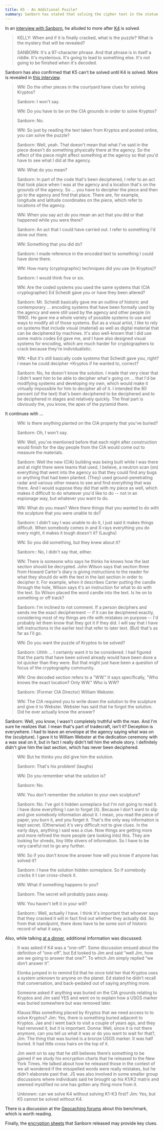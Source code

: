 ```yaml
---
title: K5 - An Additional Puzzle?
summary: Sanborn has stated that solving the cipher text in the statue will open up one more puzzle.
---
```


In an [interview with Sanborn](https://www.npr.org/2020/01/30/801323608/a-new-and-final-clue-to-kryptos-a-long-standing-puzzle), he alluded to more after [K4](../k4/) is solved.

> KELLY: When and if it is finally cracked, what is the puzzle? What is the mystery that will be revealed?
>
> SANBORN: It's a 97-character phrase. And that phrase is in itself a riddle. It's mysterious. It's going to lead to something else. It's not going to be finished when it's decoded.

Sanborn has also confirmed that K5 can't be solved until K4 is solved. More is revealed in [this interview](https://www.wired.com/2005/01/questions-for-kryptos-creator/).

> WN: Do the other pieces in the courtyard have clues for solving Kryptos?
>
> Sanborn: I won't say.
>
> WN: Do you have to be on the CIA grounds in order to solve Kryptos?
>
> Sanborn: No.
>
> WN: So just by reading the text taken from Kryptos and posted online, you can solve the puzzle?
>
> Sanborn: Well, yeah. That doesn't mean that what I've said in the piece doesn't do something physically there at the agency. So the effect of the piece might affect something at the agency so that you'd have to see what I did at the agency.
>
> WN: What do you mean?
>
> Sanborn: In part of the code that's been deciphered, I refer to an act that took place when I was at the agency and a location that's on the grounds of the agency. So ... you have to decipher the piece and then go to the agency and find that place. There are, for example, longitude and latitude coordinates on the piece, which refer to locations of the agency.
>
> WN: When you say act do you mean an act that you did or that happened while you were there?
>
> Sanborn: An act that I could have carried out. I refer to something I'd done out there.
>
> WN: Something that you did do?
>
> Sanborn: I made reference in the encoded text to something I could have done there.
>
> WN: How many (cryptographic) techniques did you use (in Kryptos)?
>
> Sanborn: I would think five or six.
>
> WN: Are the coded systems you used the same systems that (CIA cryptographer) Ed Scheidt gave you or have they been altered?
>
> Sanborn: Mr. Scheidt basically gave me an outline of historic and contemporary ... encoding systems that have been formally used by the agency and were still used by the agency and other people (in 1990). He gave me a whole variety of possible systems to use and ways to modify all of those systems. But as a visual artist, I like to rely on systems that include visual (material) as well as digital material that can be deciphered by machines. It's also well-known that I did use some matrix codes Ed gave me, and I have also designed visual systems for encoding, which are much harder for cryptographers to crack because they're individualistic.
>
> WN: *But it's still basically code systems that Scheidt gave you, right? I mean he could decipher *Kryptos if he wanted to, correct?
>
> Sanborn: No, he doesn't know the solution. I made that very clear that I didn't want him to be able to decipher what's going on ... that I'd be modifying systems and developing my own, which would make it virtually impossible for him to decipher all of it. I intended the 80 percent (of the text) that's been deciphered to be deciphered and to be deciphered in stages and relatively quickly. The final part is obviously the, you know, the apex of the pyramid there.

It continues with ...

>WN: Is there anything planted on the CIA property that you've buried?
>
> Sanborn: Oh, I won't say.
>
> WN: Well, you've mentioned before that each night after construction would finish for the day people from the CIA would come out to measure the materials.
>
> Sanborn: Well the new (CIA) building was being built while I was there and at night there were teams that used, I believe, a neutron scan (on) everything that went into the agency so that they could find any bugs or anything that had been planted. (They) used ground-penetrating radar and various other means to see and find everything that was there. And I would suppose they did that with my piece as well, which makes it difficult to do whatever you'd like to do -- not in an espionage way, but whatever you want to do.
>
> WN: What do you mean? Were there things that you wanted to do with the sculpture that you were unable to do?
>
> Sanborn: I didn't say I was unable to do it, I just said it makes things difficult. When somebody comes in and X-rays everything you do every night, it makes it tough doesn't it? (Laughs)
>
> WN: So you did something, but they knew about it?
>
> Sanborn:: No, I didn't say that, either.
>
> WN: There is someone who says he thinks he knows how the last section should be decrypted. John Wilson says that section three from Howard Carter's diary is giving instructions to the reader for what they should do with the text in the last section in order to decipher it. For example, when it describes Carter putting the candle through the hole, Wilson says it's an instruction for what to do with the text. So Wilson placed the word candle into the text. Is he on to something or off track?
>
> Sanborn: I'm inclined to not comment. If a person deciphers and sends me the exact decipherment -- if it can be deciphered exactly, considering most of my things are rife with mistakes on purpose -- I'd probably let them know that they got it if they did. I will say that I have left instructions in the earlier text that refer to later text. (But) that's as far as I'll go.
>
> WN: Do you want the puzzle of Kryptos to be solved?
>
> Sanborn: Uhhh ... I certainly want it to be considered. I had figured that the parts that have been solved already would have been done a lot quicker than they were. But that might just have been a question of focus of the cryptography community.
>
> WN: One decoded section refers to a "WW." It says specifically, "Who knows the exact location? Only WW." Who is WW?
>
> Sanborn: (Former CIA Director) William Webster.
>
> WN: The CIA required you to write down the solution to the sculpture and give it to Webster. Webster has said that he forgot the solution. Did he ever actually know the answer?
>
Sanborn: Well, you know, I wasn't completely truthful with the man. And I'm sure he realizes that. I mean that's part of tradecraft, isn't it? Deception is everywhere. I had to leave an envelope at the agency saying what was on the (sculpture). I gave it to William Webster at the dedication ceremony with a wax seal on it, but in fact I really didn't tell him the whole story. I definitely didn't give him the last section, which has never been deciphered.
>
> WN: But he thinks you did give him the solution.
>
> Sanborn: That's his problem! (laughs)
>
> WN: Do you remember what the solution is?
>
> Sanborn: No.
>
> WN: You don't remember the solution to your own sculpture?
>
> Sanborn: No. I've got it hidden someplace but I'm not going to read it. I have done everything I can to forget (it). Because I don't want to slip and give somebody information about it. I mean, you read the piece of paper, you burn it, and you forget it. That's the only way information is kept secret. (Otherwise) it's very difficult not to give clues. In the early days, anything I said was a clue. Now things are getting more and more refined the more people (are looking into) this. They are looking for shreds, tiny little slivers of information. So I have to be very careful not to go any further.
>
> WN: So if you don't know the answer how will you know if anyone has solved it?
>
> Sanborn: I have the solution hidden someplace. So if somebody cracks it I can cross-check it.
>
> WN: What if something happens to you?
>
> Sanborn: The secret will probably pass away.
>
> WN: You haven't left it in your will?
>
> Sanborn:: Well, actually I have. I think it's important that whoever says that they cracked it will in fact find out whether they actually did. So from that standpoint, there does have to be some sort of historic record of what it says.

Also, while talking [at a dinner](https://interred2.rssing.com/chan-1312950/all_p3.html), additional information was discussed.

> It was asked if K4 was a “one-off”. Some discussion ensued about the definition of “one-off”, but Ed looked to Jim and said “well Jim, how are we going to answer that one?”. To which Jim simply replied “we don’t answer it”.
>
> Elonka jumped in to remind Ed that he once told her that Kryptos uses a system unknown to anyone on the planet. Ed stated he didn’t recall that conversation, and back-pedaled out of saying anything more.
>
> Someone asked if anything was buried on the CIA grounds relating to Kryptos and Jim said YES and went on to explain how a USGS marker was buried somewhere but was removed later.
>
> Klauss:Was something placed by Kryptos that we need access to to solve Kryptos?
> Jim: Yes, there is something buried adjacent to Kryptos. Jae and I went back to visit a couple of years ago, and they had removed it, but it is important.
> Donna: Well, since it is not there anymore, can you tell us what it was or do you want to wait for that?,
> Jim: The thing that was buried is a bronze USGS marker. It was half buried. It had little cross hairs on the top of it.
>
> Jim went on to say that he still believes there’s something to be gained if we study his encryption charts that he released to the New York Times. He talked about how he released those in the context of we all wondered if the misspelled words were really mistakes, but he didn’t elaborate past that. JS was also involved in some smaller group discussions where individuals said he brought up his K1/K2 matrix and seemed mystified no one has gotten any thing more from it.
>
> Unknown: can we solve K4 without solving K1-K3 first?
> Jim: Yes,  but K5 cannot be solved without K4.

There is a discussion at the [Geocaching forums](https://forums.geocaching.com/GC/index.php?/topic/328615-missing-benchmark-that-may-relate-to-the-kryptos-mystery/) about this benchmark, which is worth reading.

Finally, the [encryption sheets](https://kryptools.com/Sheets/sheets.htm) that Sanborn released may provide key clues.
